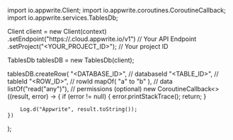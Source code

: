 import io.appwrite.Client;
import io.appwrite.coroutines.CoroutineCallback;
import io.appwrite.services.TablesDb;

Client client = new Client(context)
    .setEndpoint("https://<REGION>.cloud.appwrite.io/v1") // Your API Endpoint
    .setProject("<YOUR_PROJECT_ID>"); // Your project ID

TablesDb tablesDB = new TablesDb(client);

tablesDB.createRow(
    "<DATABASE_ID>", // databaseId 
    "<TABLE_ID>", // tableId 
    "<ROW_ID>", // rowId 
    mapOf( "a" to "b" ), // data 
    listOf("read("any")"), // permissions (optional)
    new CoroutineCallback<>((result, error) -> {
        if (error != null) {
            error.printStackTrace();
            return;
        }

        Log.d("Appwrite", result.toString());
    })
);

